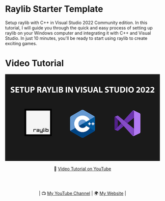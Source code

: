 # Raylib Starter Template

Setup raylib with C++ in Visual Studio 2022 Community edition.  In this tutorial, I will guide you through the quick and easy process of setting up raylib on your Windows computer and integrating it with C++ and Visual Studio. In just 10 minutes, you'll be ready to start using raylib to create exciting games.

# Video Tutorial

<p align="center">
  <img src="preview.jpg" alt="" width="800">
</p>

<p align="center">
🎥 <a href="https://youtu.be/KaGHxvVnKQ4">Video Tutorial on YouTube</a>
</p>

<br>
<br>
<p align="center">
| 📺 <a href="https://www.youtube.com/channel/UC3ivOTE5EgpmF2DHLBmWIWg">My YouTube Channel</a>
| 🌍 <a href="http://www.educ8s.tv">My Website</a> | <br>
</p>
